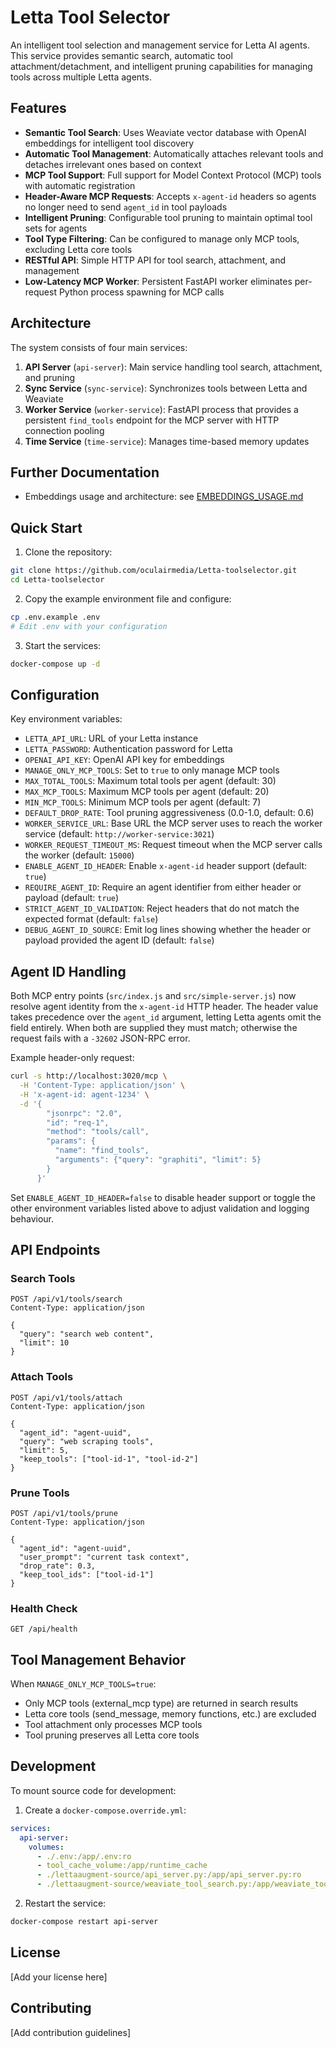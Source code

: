 # Letta Tool Selector

An intelligent tool selection and management service for Letta AI agents. This service provides semantic search, automatic tool attachment/detachment, and intelligent pruning capabilities for managing tools across multiple Letta agents.

## Features

- **Semantic Tool Search**: Uses Weaviate vector database with OpenAI embeddings for intelligent tool discovery
- **Automatic Tool Management**: Automatically attaches relevant tools and detaches irrelevant ones based on context
- **MCP Tool Support**: Full support for Model Context Protocol (MCP) tools with automatic registration
- **Header-Aware MCP Requests**: Accepts `x-agent-id` headers so agents no longer need to send `agent_id` in tool payloads
- **Intelligent Pruning**: Configurable tool pruning to maintain optimal tool sets for agents
- **Tool Type Filtering**: Can be configured to manage only MCP tools, excluding Letta core tools
- **RESTful API**: Simple HTTP API for tool search, attachment, and management
- **Low-Latency MCP Worker**: Persistent FastAPI worker eliminates per-request Python process spawning for MCP calls

## Architecture

The system consists of four main services:

1. **API Server** (`api-server`): Main service handling tool search, attachment, and pruning
2. **Sync Service** (`sync-service`): Synchronizes tools between Letta and Weaviate
3. **Worker Service** (`worker-service`): FastAPI process that provides a persistent `find_tools` endpoint for the MCP server with HTTP connection pooling
4. **Time Service** (`time-service`): Manages time-based memory updates


## Further Documentation

- Embeddings usage and architecture: see [EMBEDDINGS_USAGE.md](./EMBEDDINGS_USAGE.md)

## Quick Start

1. Clone the repository:
```bash
git clone https://github.com/oculairmedia/Letta-toolselector.git
cd Letta-toolselector
```

2. Copy the example environment file and configure:
```bash
cp .env.example .env
# Edit .env with your configuration
```

3. Start the services:
```bash
docker-compose up -d
```

## Configuration

Key environment variables:

- `LETTA_API_URL`: URL of your Letta instance
- `LETTA_PASSWORD`: Authentication password for Letta
- `OPENAI_API_KEY`: OpenAI API key for embeddings
- `MANAGE_ONLY_MCP_TOOLS`: Set to `true` to only manage MCP tools
- `MAX_TOTAL_TOOLS`: Maximum total tools per agent (default: 30)
- `MAX_MCP_TOOLS`: Maximum MCP tools per agent (default: 20)
- `MIN_MCP_TOOLS`: Minimum MCP tools per agent (default: 7)
- `DEFAULT_DROP_RATE`: Tool pruning aggressiveness (0.0-1.0, default: 0.6)
- `WORKER_SERVICE_URL`: Base URL the MCP server uses to reach the worker service (default: `http://worker-service:3021`)
- `WORKER_REQUEST_TIMEOUT_MS`: Request timeout when the MCP server calls the worker (default: `15000`)
- `ENABLE_AGENT_ID_HEADER`: Enable `x-agent-id` header support (default: `true`)
- `REQUIRE_AGENT_ID`: Require an agent identifier from either header or payload (default: `true`)
- `STRICT_AGENT_ID_VALIDATION`: Reject headers that do not match the expected format (default: `false`)
- `DEBUG_AGENT_ID_SOURCE`: Emit log lines showing whether the header or payload provided the agent ID (default: `false`)

## Agent ID Handling

Both MCP entry points (`src/index.js` and `src/simple-server.js`) now resolve agent identity from the `x-agent-id` HTTP header. The header value takes precedence over the `agent_id` argument, letting Letta agents omit the field entirely. When both are supplied they must match; otherwise the request fails with a `-32602` JSON-RPC error.

Example header-only request:

```bash
curl -s http://localhost:3020/mcp \
  -H 'Content-Type: application/json' \
  -H 'x-agent-id: agent-1234' \
  -d '{
        "jsonrpc": "2.0",
        "id": "req-1",
        "method": "tools/call",
        "params": {
          "name": "find_tools",
          "arguments": {"query": "graphiti", "limit": 5}
        }
      }'
```

Set `ENABLE_AGENT_ID_HEADER=false` to disable header support or toggle the other environment variables listed above to adjust validation and logging behaviour.

## API Endpoints

### Search Tools
```http
POST /api/v1/tools/search
Content-Type: application/json

{
  "query": "search web content",
  "limit": 10
}
```

### Attach Tools
```http
POST /api/v1/tools/attach
Content-Type: application/json

{
  "agent_id": "agent-uuid",
  "query": "web scraping tools",
  "limit": 5,
  "keep_tools": ["tool-id-1", "tool-id-2"]
}
```

### Prune Tools
```http
POST /api/v1/tools/prune
Content-Type: application/json

{
  "agent_id": "agent-uuid",
  "user_prompt": "current task context",
  "drop_rate": 0.3,
  "keep_tool_ids": ["tool-id-1"]
}
```

### Health Check
```http
GET /api/health
```

## Tool Management Behavior

When `MANAGE_ONLY_MCP_TOOLS=true`:
- Only MCP tools (external_mcp type) are returned in search results
- Letta core tools (send_message, memory functions, etc.) are excluded
- Tool attachment only processes MCP tools
- Tool pruning preserves all Letta core tools

## Development

To mount source code for development:

1. Create a `docker-compose.override.yml`:
```yaml
services:
  api-server:
    volumes:
      - ./.env:/app/.env:ro
      - tool_cache_volume:/app/runtime_cache
      - ./lettaaugment-source/api_server.py:/app/api_server.py:ro
      - ./lettaaugment-source/weaviate_tool_search.py:/app/weaviate_tool_search.py:ro
```

2. Restart the service:
```bash
docker-compose restart api-server
```

## License

[Add your license here]

## Contributing

[Add contribution guidelines]
